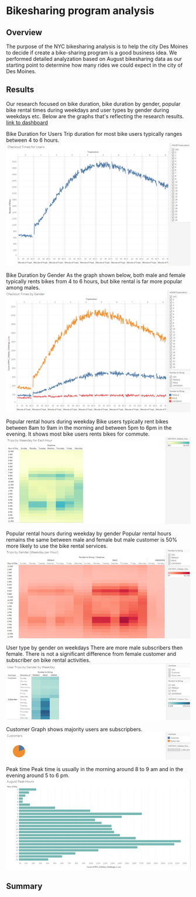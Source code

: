 # Bikesharing program analysis

## Overview 
The purpose of the NYC bikesharing analysis is to help the city Des Moines to decide if create a bike-sharing program is a good business idea. We performed detailed analyzation based on August bikesharing data as our starting point to determine how many rides we could expect in the city of Des Moines.

## Results
Our research focused on bike duration, bike duration by gender, popular bike rental times during weekdays and user types by gender during weekdays etc. Below are the graphs that's reflecting the research results.
[link to dashboard](https://github.com/emmagao1/bikesharing/blob/main/Citibike_Challenge.twbx)

Bike Duration for Users
Trip duration for most bike users typically ranges between 4 to 6 hours.
![Bike Duration](https://github.com/emmagao1/bikesharing/blob/main/Images/Bike%20Duration.PNG)


Bike Duration by Gender
As the graph shown below, both male and female typically rents bikes from 4 to 6 hours, but bike rental is far more popular among males.
![Bike Duration by Gender](https://github.com/emmagao1/bikesharing/blob/main/Images/Bike%20Duration%20by%20Gender.PNG)

Popular rental hours during weekday
Bike users typically rent bikes between 8am to 9am in the morning and between 5pm to 6pm in the evening. It shows most bike users rents bikes for commute.
![Trips weekday by hour](https://github.com/emmagao1/bikesharing/blob/main/Images/Trips%20weekday%20by%20hour.PNG)

Popular rental hours during weekday by gender
Popular rental hours remains the same between male and female but male customer is 50% more likely to use the bike rental services.
![Trips weekday by gender by hour](https://github.com/emmagao1/bikesharing/blob/main/Images/Trips%20weekday%20by%20gender%20by%20hour.PNG)

User type by gender on weekdays
There are more male subscribers then female. There is not a significant difference from female customer and subscriber on bike rental activities.
![User types by gender weekday](https://github.com/emmagao1/bikesharing/blob/main/Images/User%20types%20by%20gender%20weekday.PNG)

Customer
Graph shows majority users are subscripbers.
![Customer](https://github.com/emmagao1/bikesharing/blob/main/Images/Customer.PNG)

Peak time
Peak time is usually in the morning around 8 to 9 am and in the evening around 5 to 6 pm.
![Augst Peak Hour](https://github.com/emmagao1/bikesharing/blob/main/Images/August%20Peak%20Hours.PNG)

## Summary
